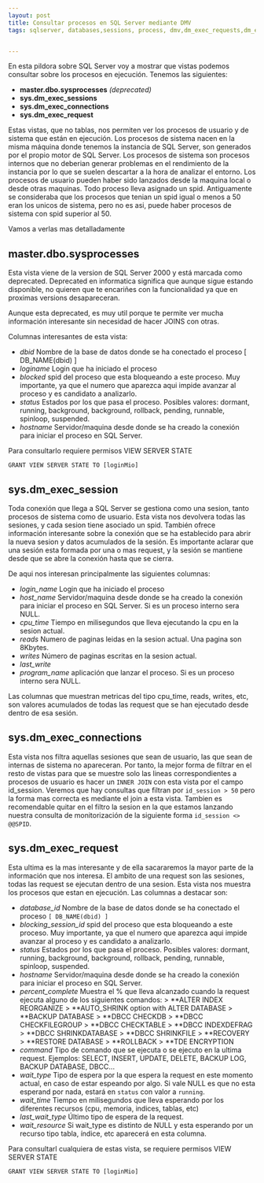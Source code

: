 ```yaml
---
layout: post
title: Consultar procesos en SQL Server mediante DMV
tags: sqlserver, databases,sessions, process, dmv,dm_exec_requests,dm_exec_connections,dm_exec_sessions 


---
```

<!-- Global site tag (gtag.js) - Google Analytics -->
<script async src="https://www.googletagmanager.com/gtag/js?id=G-GEF11HDH3Q"></script>
<script>
  window.dataLayer = window.dataLayer || [];
  function gtag(){dataLayer.push(arguments);}
  gtag('js', new Date());

  gtag('config', 'G-GEF11HDH3Q');
</script>



En esta pildora sobre SQL Server voy a mostrar que vistas podemos consultar sobre los procesos en ejecución. Tenemos las siguientes:

*  **master.dbo.sysprocesses** *(deprecated)*
*  **sys.dm_exec_sessions**
*  **sys.dm_exec_connections**
*  **sys.dm_exec_request**


Estas vistas, que no tablas, nos permiten ver los procesos de usuario y de sistema que están en ejecución.
Los procesos de sistema nacen en la misma máquina donde tenemos la instancia de SQL Server, son generados por el propio motor de SQL Server. Los procesos de sistema son procesos internos que no deberian generar problemas en el rendimiento de la instancia por lo que se suelen descartar a la hora de analizar el entorno.
Los procesos de usuario pueden haber sido lanzados desde la maquina local o desde otras maquinas.
Todo proceso lleva asignado un spid. Antiguamente se consideraba que los procesos que tenian un spid igual o menos a 50 eran los unicos de sistema, pero no es asi, puede haber procesos de sistema con spid superior al 50. 

Vamos a verlas mas detalladamente

## master.dbo.sysprocesses 

Esta vista viene de la version de SQL Server 2000 y está marcada como deprecated. Deprecated en informatica significa que aunque sigue estando disponible, no quieren que te encariñes con la funcionalidad ya que en proximas versions desapareceran.

Aunque esta deprecated, es muy util porque te permite ver mucha información interesante sin necesidad de hacer JOINS con otras.

Columnas interesantes de esta vista:

*  *dbid*      Nombre de la base de datos donde se ha conectado el proceso [ DB_NAME(dbid) ]
*  *loginame*  Login que ha iniciado el proceso
*  *blocked*   spid del proceso que esta bloqueando a este proceso. Muy importante, ya que el numero que aparezca aqui impide avanzar al proceso y es candidato a analizarlo.
*  *status*    Estados por los que pasa el proceso. Posibles valores: dormant, running, background, background, rollback, pending, runnable, spinloop, suspended.
*  *hostname*  Servidor/maquina desde donde se ha creado la conexión para iniciar el proceso en SQL Server.

Para consultarlo requiere permisos VIEW SERVER STATE
``` T-SQL
GRANT VIEW SERVER STATE TO [loginMio]
```

## sys.dm_exec_session

Toda conexión que llega a SQL Server se gestiona como una sesion, tanto procesos de sistema como de usuario. Esta vista nos devolvera todas las sesiones, y cada sesion tiene asociado un spid.
También ofrece información interesante sobre la conexión que se ha establecido para abrir la nueva sesion y datos acumulados de la sesión. Es importante aclarar que una sesión esta formada por una o mas request, y la sesión se mantiene desde que se abre la conexión hasta que se cierra.

De aqui nos interesan principalmente las siguientes columnas:

- *login_name*    Login que ha iniciado el proceso
- *host_name*     Servidor/maquina desde donde se ha creado la conexión para iniciar el proceso en SQL Server. Si es un proceso interno sera NULL.
- *cpu_time*      Tiempo en milisegundos que lleva ejecutando la cpu en la sesion actual.
- *reads*         Numero de paginas leidas en la sesion actual. Una pagina son 8Kbytes.
- *writes*        Número de paginas escritas en la sesion actual. 
- *last_write*    
- *program_name*  aplicación que lanzar el proceso. Si es un proceso interno sera NULL.

Las columnas que muestran metricas del tipo cpu_time, reads, writes, etc, son valores acumulados de todas las request que se han ejecutado desde dentro de esa sesión.

## sys.dm_exec_connections

Esta vista nos filtra aquellas sesiones que sean de usuario, las que sean de internas de sistema no apareceran. Por tanto, la mejor forma de filtrar en el resto de vistas para que se muestre solo las lineas correspondientes a procesos de usuario es hacer un `INNER JOIN` con esta vista por el campo id_session. Veremos que hay consultas que filtran por `id_session > 50` pero la forma mas correcta es mediante el join a esta vista. Tambien es recomendable quitar en el filtro la sesion en la que estamos lanzando nuestra consulta de monitorización de la siguiente forma `id_session <> @@SPID`.

## sys.dm_exec_request
Esta ultima es la mas interesante y de ella sacararemos la mayor parte de la información que nos interesa. El ambito de una request son las sesiones, todas las request se ejecutan dentro de una sesion. Esta vista nos muestra los procesos que estan en ejecución. Las columnas a destacar son:

- *database_id*      Nombre de la base de datos donde se ha conectado el proceso `[ DB_NAME(dbid) ]`
- *blocking_session_id*   spid del proceso que esta bloqueando a este proceso. Muy importante, ya que el numero que aparezca aqui impide avanzar al proceso y es candidato a analizarlo.
- *status*    Estados por los que pasa el proceso. Posibles valores: dormant, running, background, background, rollback, pending, runnable, spinloop, suspended.
- *hostname*  Servidor/maquina desde donde se ha creado la conexión para iniciar el proceso en SQL Server.
- *percent_complete* Muestra el % que lleva alcanzado cuando la request ejecuta alguno de los siguientes comandos:
                > **ALTER INDEX REORGANIZE
                > **AUTO_SHRINK option with ALTER DATABASE
                > **BACKUP DATABASE
                > **DBCC CHECKDB
                > **DBCC CHECKFILEGROUP
                > **DBCC CHECKTABLE
                > **DBCC INDEXDEFRAG
                > **DBCC SHRINKDATABASE
                > **DBCC SHRINKFILE
                > **RECOVERY
                > **RESTORE DATABASE
                > **ROLLBACK 
                > **TDE ENCRYPTION
- *command*   Tipo de comando que se ejecuta o se ejecuto en la ultima request. Ejemplos: SELECT, INSERT, UPDATE, DELETE, BACKUP LOG, BACKUP DATABASE, DBCC...
- *wait_type*  Tipo de espera por la que espera la request en este momento actual, en caso de estar espeando por algo. Si vale NULL es que no esta esperand por nada, estará en `status` con valor a `running`. 
- *wait_time*  Tiempo en milisegundos que lleva esperando por los diferentes recursos (cpu, memoria, indices, tablas, etc) 
- *last_wait_type*  Último tipo de espera de la request.
- *wait_resource*  Si wait_type es distinto de NULL y esta esperando por un recurso tipo tabla, índice, etc aparecerá en esta columna.


Para consultarl cualquiera de estas vista, se requiere permisos VIEW SERVER STATE
``` T-SQL
GRANT VIEW SERVER STATE TO [loginMio]
```



